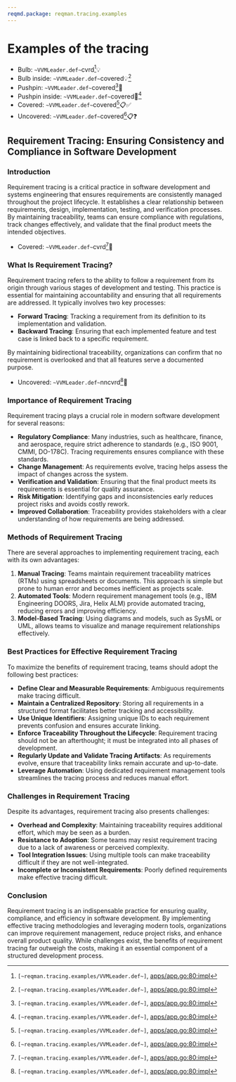 ```yaml
---
reqmd.package: reqman.tracing.examples
---
```


# Examples of the tracing

- Bulb: `~VVMLeader.def~`cvrd[^~VVMLeader.def~]💡
- Bulb inside: `~VVMLeader.def~`covered💡[^~VVMLeader.def~]
- Pushpin: `~VVMLeader.def~`covered[^~VVMLeader.def~]📌
- Pushpin inside: `~VVMLeader.def~`covered📌[^~VVMLeader.def~]
- Covered: `~VVMLeader.def~`covered[^~VVMLeader.def~]📋✅
- Uncovered: `~VVMLeader.def~`covered[^~VVMLeader.def~]📋❓

## **Requirement Tracing: Ensuring Consistency and Compliance in Software Development**

### Introduction

Requirement tracing is a critical practice in software development and systems engineering that ensures requirements are consistently managed throughout the project lifecycle. It establishes a clear relationship between requirements, design, implementation, testing, and verification processes. By maintaining traceability, teams can ensure compliance with regulations, track changes effectively, and validate that the final product meets the intended objectives.

- Covered: `~VVMLeader.def~`cvrd[^~VVMLeader.def~]🎯

### What Is Requirement Tracing?

Requirement tracing refers to the ability to follow a requirement from its origin through various stages of development and testing. This practice is essential for maintaining accountability and ensuring that all requirements are addressed. It typically involves two key processes:

- **Forward Tracing**: Tracking a requirement from its definition to its implementation and validation.
- **Backward Tracing**: Ensuring that each implemented feature and test case is linked back to a specific requirement.

By maintaining bidirectional traceability, organizations can confirm that no requirement is overlooked and that all features serve a documented purpose.

- Uncovered: `~VVMLeader.def~`nncvrd[^~VVMLeader.def~]🚧

### Importance of Requirement Tracing

Requirement tracing plays a crucial role in modern software development for several reasons:

- **Regulatory Compliance**: Many industries, such as healthcare, finance, and aerospace, require strict adherence to standards (e.g., ISO 9001, CMMI, DO-178C). Tracing requirements ensures compliance with these standards.
- **Change Management**: As requirements evolve, tracing helps assess the impact of changes across the system.
- **Verification and Validation**: Ensuring that the final product meets its requirements is essential for quality assurance.
- **Risk Mitigation**: Identifying gaps and inconsistencies early reduces project risks and avoids costly rework.
- **Improved Collaboration**: Traceability provides stakeholders with a clear understanding of how requirements are being addressed.

### Methods of Requirement Tracing

There are several approaches to implementing requirement tracing, each with its own advantages:

1. **Manual Tracing**: Teams maintain requirement traceability matrices (RTMs) using spreadsheets or documents. This approach is simple but prone to human error and becomes inefficient as projects scale.
2. **Automated Tools**: Modern requirement management tools (e.g., IBM Engineering DOORS, Jira, Helix ALM) provide automated tracing, reducing errors and improving efficiency.
3. **Model-Based Tracing**: Using diagrams and models, such as SysML or UML, allows teams to visualize and manage requirement relationships effectively.

### Best Practices for Effective Requirement Tracing

To maximize the benefits of requirement tracing, teams should adopt the following best practices:

- **Define Clear and Measurable Requirements**: Ambiguous requirements make tracing difficult.
- **Maintain a Centralized Repository**: Storing all requirements in a structured format facilitates better tracking and accessibility.
- **Use Unique Identifiers**: Assigning unique IDs to each requirement prevents confusion and ensures accurate linking.
- **Enforce Traceability Throughout the Lifecycle**: Requirement tracing should not be an afterthought; it must be integrated into all phases of development.
- **Regularly Update and Validate Tracing Artifacts**: As requirements evolve, ensure that traceability links remain accurate and up-to-date.
- **Leverage Automation**: Using dedicated requirement management tools streamlines the tracing process and reduces manual effort.

### Challenges in Requirement Tracing

Despite its advantages, requirement tracing also presents challenges:

- **Overhead and Complexity**: Maintaining traceability requires additional effort, which may be seen as a burden.
- **Resistance to Adoption**: Some teams may resist requirement tracing due to a lack of awareness or perceived complexity.
- **Tool Integration Issues**: Using multiple tools can make traceability difficult if they are not well-integrated.
- **Incomplete or Inconsistent Requirements**: Poorly defined requirements make effective tracing difficult.

### Conclusion

Requirement tracing is an indispensable practice for ensuring quality, compliance, and efficiency in software development. By implementing effective tracing methodologies and leveraging modern tools, organizations can improve requirement management, reduce project risks, and enhance overall product quality. While challenges exist, the benefits of requirement tracing far outweigh the costs, making it an essential component of a structured development process.

[^~VVMLeader.def~]: `[~reqman.tracing.examples/VVMLeader.def~]`, [apps/app.go:80:impl](https://github.com/voedger/voedger/blob/67cb0d8e2960a0b09546bf86a986bc40a1f05584/pkg/appdef/internal/apps/app.go#L80)

